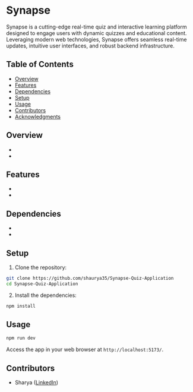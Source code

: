 # Synapse

Synapse is a cutting-edge real-time quiz and interactive learning platform designed to engage users with dynamic quizzes and educational content. Leveraging modern web technologies, Synapse offers seamless real-time updates, intuitive user interfaces, and robust backend infrastructure.

## Table of Contents

- [Overview](#Overview)
- [Features](#features)
- [Dependencies](#dependencies)
- [Setup](#setup)
- [Usage](#usage)
- [Contributors](#contributors)
- [Acknowledgments](#acknowledgments)


## Overview

-
-


## Features

- 
- 

## Dependencies

- 
- 

## Setup

1. Clone the repository:

```bash
git clone https://github.com/shaurya35/Synapse-Quiz-Application
cd Synapse-Quiz-Application
```

2. Install the dependencies:

```bash
npm install
```

## Usage

```bash
npm run dev
```

Access the app in your web browser at `http://localhost:5173/`.

## Contributors

- Sharya ([LinkedIn](https://www.linkedin.com/in/shaurya--jha/))

